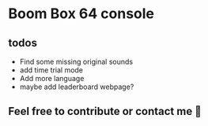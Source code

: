 # Boom Box 64 console
## todos
- Find some missing original sounds
- add time trial mode
- Add more language
- maybe add leaderboard webpage?

## Feel free to contribute or contact me 🥗